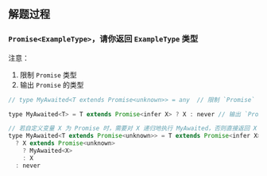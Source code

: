 ## 解题过程

### `Promise<ExampleType>`，请你返回 `ExampleType` 类型

注意：<br>
1. 限制 `Promise` 类型
2. 输出 `Promise` 的类型

```js
// type MyAwaited<T extends Promise<unknown>> = any  // 限制 `Promise` 类型

type MyAwaited<T> = T extends Promise<infer X> ? X : never // 输出 `Promise` 的类型

// 若自定义变量 X 为 Promise 时，需要对 X 递归地执行 MyAwaited，否则直接返回 X
type MyAwaited<T extends Promise<unknown>> = T extends Promise<infer X>
  ? X extends Promise<unknown>
    ? MyAwaited<X>
    : X
  : never

```